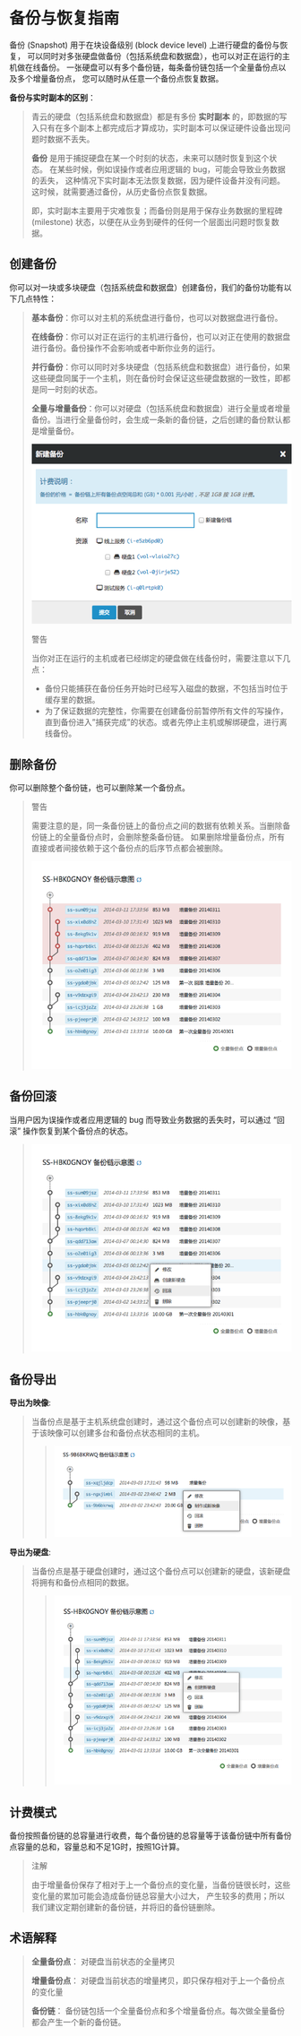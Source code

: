 ---
---

# 备份与恢复指南

备份 (Snapshot) 用于在块设备级别 (block device level) 上进行硬盘的备份与恢复， 可以同时对多张硬盘做备份（包括系统盘和数据盘），也可以对正在运行的主机做在线备份。 一张硬盘可以有多个备份链，每条备份链包括一个全量备份点以及多个增量备份点， 您可以随时从任意一个备份点恢复数据。

**备份与实时副本的区别**：

> 
> 
> 青云的硬盘（包括系统盘和数据盘）都是有多份 **实时副本** 的，即数据的写入只有在多个副本上都完成后才算成功，实时副本可以保证硬件设备出现问题时数据不丢失。
> 
> **备份** 是用于捕捉硬盘在某一个时刻的状态，未来可以随时恢复到这个状态。 在某些时候，例如误操作或者应用逻辑的 bug，可能会导致业务数据的丢失， 这种情况下实时副本无法恢复数据，因为硬件设备并没有问题。这时候，就需要通过备份，从历史备份点恢复数据。
> 
> 即，实时副本主要用于灾难恢复；而备份则是用于保存业务数据的里程碑  (milestone) 状态，以便在从业务到硬件的任何一个层面出问题时恢复数据。
> 
>

## 创建备份

你可以对一块或多块硬盘（包括系统盘和数据盘）创建备份，我们的备份功能有以下几点特性：

> 
> 
> **基本备份**：你可以对主机的系统盘进行备份，也可以对数据盘进行备份。
> 
> **在线备份**：你可以对正在运行的主机进行备份，也可以对正在使用的数据盘进行备份。备份操作不会影响或者中断你业务的运行。
> 
> **并行备份**：你可以同时对多块硬盘（包括系统盘和数据盘）进行备份，如果这些硬盘同属于一个主机，则在备份时会保证这些硬盘数据的一致性，即都是同一时刻的状态。
> 
> **全量与增量备份**：你可以对硬盘（包括系统盘和数据盘）进行全量或者增量备份。当进行全量备份时，会生成一条新的备份链，之后创建的备份默认都是增量备份。
> 
> ![](_images/create_snapshots.png)
> 
> 
> 
> 警告
> 
> 当你对正在运行的主机或者已经绑定的硬盘做在线备份时，需要注意以下几点：
> 
> *   备份只能捕获在备份任务开始时已经写入磁盘的数据，不包括当时位于缓存里的数据。
> *   为了保证数据的完整性，你需要在创建备份前暂停所有文件的写操作，直到备份进入”捕获完成”的状态。或者先停止主机或解绑硬盘，进行离线备份。
> 
> 
> 
>

## 删除备份

你可以删除整个备份链，也可以删除某一个备份点。

> 
> 
> 
> 
> 警告
> 
> 需要注意的是，同一条备份链上的备份点之间的数据有依赖关系。当删除备份链上的全量备份点时，会删除整条备份链。 如果删除增量备份点，所有直接或者间接依赖于这个备份点的后序节点都会被删除。
> 
> 
> 
> ![](_images/delete_snapshots.png)

## 备份回滚

当用户因为误操作或者应用逻辑的 bug 而导致业务数据的丢失时，可以通过 “回滚” 操作恢复到某个备份点的状态。

> ![](_images/apply_snapshot.png)

## 备份导出

**导出为映像**:

> 
> 
> 当备份点是基于主机系统盘创建时，通过这个备份点可以创建新的映像，基于该映像可以创建多台和备份点状态相同的主机。
> 
> > ![](_images/capture_instance_from_snapshot.png)
> 
> 

**导出为硬盘**:

> 
> 
> 当备份点是基于硬盘创建时，通过这个备份点可以创建新的硬盘，该新硬盘将拥有和备份点相同的数据。
> 
> > ![](_images/create_volume_from_snapshot.png)
> 
>

## 计费模式

备份按照备份链的总容量进行收费，每个备份链的总容量等于该备份链中所有备份点容量的总和，容量总和不足1G时，按照1G计算。

> 
> 
> 
> 
> 注解
> 
> 由于增量备份保存了相对于上一个备份点的变化量，当备份链很长时，这些变化量的累加可能会造成备份链总容量大小过大， 产生较多的费用；所以我们建议定期创建新的备份链，并将旧的备份链删除。
> 
> 
> 
>

## 术语解释

> 
> 
> **全量备份点**： 对硬盘当前状态的全量拷贝
> 
> **增量备份点**： 对硬盘当前状态的增量拷贝，即只保存相对于上一个备份点的变化量
> 
> **备份链**： 备份链包括一个全量备份点和多个增量备份点。每次做全量备份都会产生一个新的备份链。
> 
>
